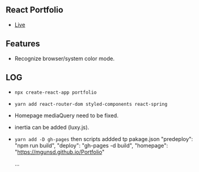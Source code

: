 ## React Portfolio

- [Live](https://mgunsd.github.io/Portfolio)

## Features

- Recognize browser/system color mode.

## LOG

- `npx create-react-app portfolio`
- `yarn add react-router-dom styled-components react-spring`

- Homepage mediaQuery need to be fixed.
- inertia can be added (luxy.js).
- `yarn add -D gh-pages`
  then scripts addded tp pakage.json
  "predeploy": "npm run build",
  "deploy": "gh-pages -d build",
  "homepage": "https://mgunsd.github.io/Portfolio"

  ...

